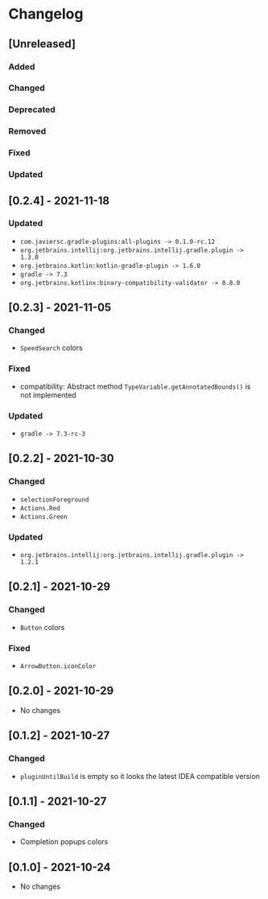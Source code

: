 # Changelog

## [Unreleased]

### Added

### Changed

### Deprecated

### Removed

### Fixed

### Updated


## [0.2.4] - 2021-11-18

### Updated
- `com.javiersc.gradle-plugins:all-plugins -> 0.1.0-rc.12`
- `org.jetbrains.intellij:org.jetbrains.intellij.gradle.plugin -> 1.3.0`
- `org.jetbrains.kotlin:kotlin-gradle-plugin -> 1.6.0`
- `gradle -> 7.3`
- `org.jetbrains.kotlinx:binary-compatibility-validator -> 0.8.0`

## [0.2.3] - 2021-11-05

### Changed
- `SpeedSearch` colors

### Fixed
- compatibility: Abstract method `TypeVariable.getAnnotatedBounds()` is not implemented

### Updated
- `gradle -> 7.3-rc-3`

## [0.2.2] - 2021-10-30

### Changed
- `selectionForeground`
- `Actions.Red`
- `Actions.Green`

### Updated
- `org.jetbrains.intellij:org.jetbrains.intellij.gradle.plugin -> 1.2.1`

## [0.2.1] - 2021-10-29

### Changed
- `Button` colors

### Fixed
- `ArrowButton.iconColor`

## [0.2.0] - 2021-10-29
- No changes

## [0.1.2] - 2021-10-27

### Changed
- `pluginUntilBuild` is empty so it looks the latest IDEA compatible version

## [0.1.1] - 2021-10-27

### Changed
- Completion popups colors

## [0.1.0] - 2021-10-24
- No changes